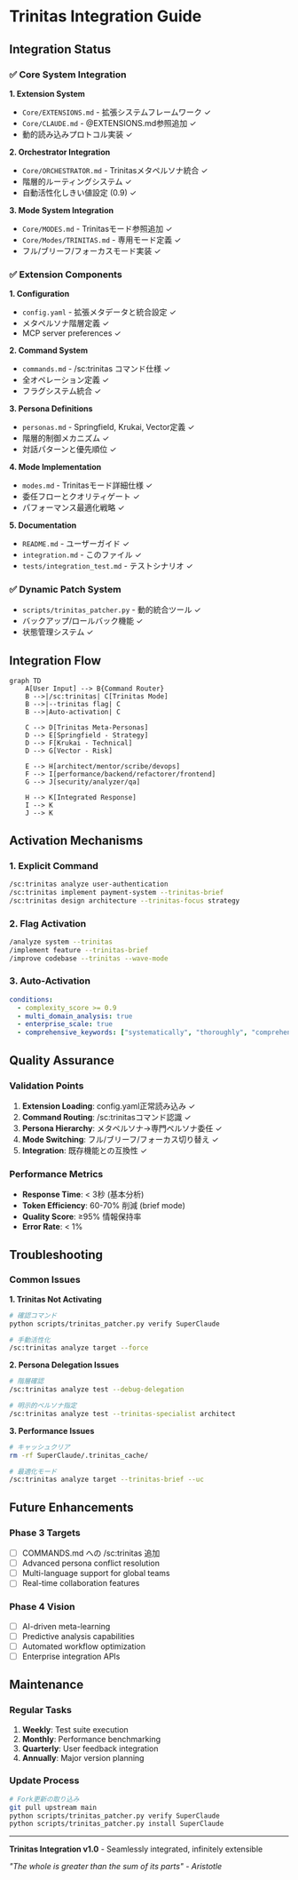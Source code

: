 # Trinitas Integration Guide

## Integration Status

### ✅ Core System Integration

**1. Extension System**
- `Core/EXTENSIONS.md` - 拡張システムフレームワーク ✓
- `Core/CLAUDE.md` - @EXTENSIONS.md参照追加 ✓
- 動的読み込みプロトコル実装 ✓

**2. Orchestrator Integration**
- `Core/ORCHESTRATOR.md` - Trinitasメタペルソナ統合 ✓
- 階層的ルーティングシステム ✓
- 自動活性化しきい値設定 (0.9) ✓

**3. Mode System Integration**
- `Core/MODES.md` - Trinitasモード参照追加 ✓
- `Core/Modes/TRINITAS.md` - 専用モード定義 ✓
- フル/ブリーフ/フォーカスモード実装 ✓

### ✅ Extension Components

**1. Configuration**
- `config.yaml` - 拡張メタデータと統合設定 ✓
- メタペルソナ階層定義 ✓
- MCP server preferences ✓

**2. Command System**
- `commands.md` - /sc:trinitas コマンド仕様 ✓
- 全オペレーション定義 ✓
- フラグシステム統合 ✓

**3. Persona Definitions**
- `personas.md` - Springfield, Krukai, Vector定義 ✓
- 階層的制御メカニズム ✓
- 対話パターンと優先順位 ✓

**4. Mode Implementation**
- `modes.md` - Trinitasモード詳細仕様 ✓
- 委任フローとクオリティゲート ✓
- パフォーマンス最適化戦略 ✓

**5. Documentation**
- `README.md` - ユーザーガイド ✓
- `integration.md` - このファイル ✓
- `tests/integration_test.md` - テストシナリオ ✓

### ✅ Dynamic Patch System
- `scripts/trinitas_patcher.py` - 動的統合ツール ✓
- バックアップ/ロールバック機能 ✓
- 状態管理システム ✓

## Integration Flow

```mermaid
graph TD
    A[User Input] --> B{Command Router}
    B -->|/sc:trinitas| C[Trinitas Mode]
    B -->|--trinitas flag| C
    B -->|Auto-activation| C
    
    C --> D[Trinitas Meta-Personas]
    D --> E[Springfield - Strategy]
    D --> F[Krukai - Technical]
    D --> G[Vector - Risk]
    
    E --> H[architect/mentor/scribe/devops]
    F --> I[performance/backend/refactorer/frontend]
    G --> J[security/analyzer/qa]
    
    H --> K[Integrated Response]
    I --> K
    J --> K
```

## Activation Mechanisms

### 1. Explicit Command
```bash
/sc:trinitas analyze user-authentication
/sc:trinitas implement payment-system --trinitas-brief
/sc:trinitas design architecture --trinitas-focus strategy
```

### 2. Flag Activation
```bash
/analyze system --trinitas
/implement feature --trinitas-brief
/improve codebase --trinitas --wave-mode
```

### 3. Auto-Activation
```yaml
conditions:
  - complexity_score >= 0.9
  - multi_domain_analysis: true
  - enterprise_scale: true
  - comprehensive_keywords: ["systematically", "thoroughly", "comprehensive"]
```

## Quality Assurance

### Validation Points
1. **Extension Loading**: config.yaml正常読み込み ✓
2. **Command Routing**: /sc:trinitasコマンド認識 ✓
3. **Persona Hierarchy**: メタペルソナ→専門ペルソナ委任 ✓
4. **Mode Switching**: フル/ブリーフ/フォーカス切り替え ✓
5. **Integration**: 既存機能との互換性 ✓

### Performance Metrics
- **Response Time**: < 3秒 (基本分析)
- **Token Efficiency**: 60-70% 削減 (brief mode)
- **Quality Score**: ≥95% 情報保持率
- **Error Rate**: < 1%

## Troubleshooting

### Common Issues

**1. Trinitas Not Activating**
```bash
# 確認コマンド
python scripts/trinitas_patcher.py verify SuperClaude

# 手動活性化
/sc:trinitas analyze target --force
```

**2. Persona Delegation Issues**
```bash
# 階層確認
/sc:trinitas analyze test --debug-delegation

# 明示的ペルソナ指定
/sc:trinitas analyze test --trinitas-specialist architect
```

**3. Performance Issues**
```bash
# キャッシュクリア
rm -rf SuperClaude/.trinitas_cache/

# 最適化モード
/sc:trinitas analyze target --trinitas-brief --uc
```

## Future Enhancements

### Phase 3 Targets
- [ ] COMMANDS.md への /sc:trinitas 追加
- [ ] Advanced persona conflict resolution
- [ ] Multi-language support for global teams
- [ ] Real-time collaboration features

### Phase 4 Vision
- [ ] AI-driven meta-learning
- [ ] Predictive analysis capabilities
- [ ] Automated workflow optimization
- [ ] Enterprise integration APIs

## Maintenance

### Regular Tasks
1. **Weekly**: Test suite execution
2. **Monthly**: Performance benchmarking
3. **Quarterly**: User feedback integration
4. **Annually**: Major version planning

### Update Process
```bash
# Fork更新の取り込み
git pull upstream main
python scripts/trinitas_patcher.py verify SuperClaude
python scripts/trinitas_patcher.py install SuperClaude
```

---

**Trinitas Integration v1.0** - Seamlessly integrated, infinitely extensible

*"The whole is greater than the sum of its parts" - Aristotle*
